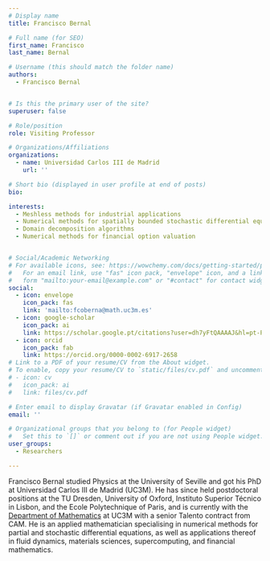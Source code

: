 ```yaml
---
# Display name
title: Francisco Bernal

# Full name (for SEO)
first_name: Francisco
last_name: Bernal

# Username (this should match the folder name)
authors:
  - Francisco Bernal


# Is this the primary user of the site?
superuser: false

# Role/position
role: Visiting Professor

# Organizations/Affiliations
organizations:
  - name: Universidad Carlos III de Madrid
    url: ''

# Short bio (displayed in user profile at end of posts)
bio: 

interests:
  - Meshless methods for industrial applications
  - Numerical methods for spatially bounded stochastic differential equations
  - Domain decomposition algorithms 
  - Numerical methods for financial option valuation 


# Social/Academic Networking
# For available icons, see: https://wowchemy.com/docs/getting-started/page-builder/#icons
#   For an email link, use "fas" icon pack, "envelope" icon, and a link in the
#   form "mailto:your-email@example.com" or "#contact" for contact widget.
social:
  - icon: envelope
    icon_pack: fas
    link: 'mailto:fcoberna@math.uc3m.es'
  - icon: google-scholar
    icon_pack: ai
    link: https://scholar.google.pt/citations?user=dh7yFtQAAAAJ&hl=pt-PT&oi=ao
  - icon: orcid
    icon_pack: fab
    link: https://orcid.org/0000-0002-6917-2658
# Link to a PDF of your resume/CV from the About widget.
# To enable, copy your resume/CV to `static/files/cv.pdf` and uncomment the lines below.
# - icon: cv
#   icon_pack: ai
#   link: files/cv.pdf

# Enter email to display Gravatar (if Gravatar enabled in Config)
email: ''

# Organizational groups that you belong to (for People widget)
#   Set this to `[]` or comment out if you are not using People widget.
user_groups:
  - Researchers

---
```


Francisco Bernal studied Physics at the University of Seville and got his PhD at Universidad Carlos III de Madrid (UC3M). He has since held postdoctoral positions at the TU Dresden, University of Oxford, Instituto Superior Técnico in Lisbon, and the Ecole Polytechnique of Paris, and is currently with the [Department of Mathematics](https://www.uc3m.es/departamento-matematicas/inicio) at UC3M with a senior Talento contract from CAM. He is an applied mathematician specialising in numerical methods for partial and stochastic differential equations, as well as applications thereof in fluid dynamics, materials sciences, supercomputing, and financial mathematics. 